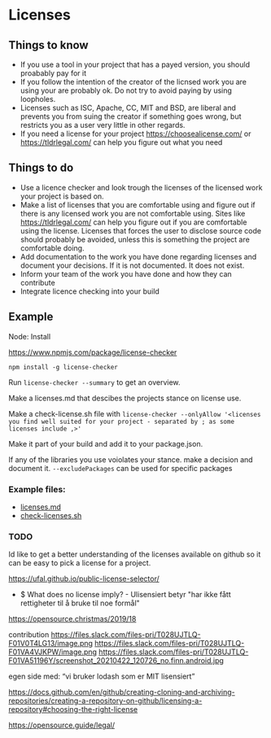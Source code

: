 # Licenses

## Things to know
- If you use a tool in your project that has a payed version, you should proabably pay for it
- If you follow the intention of the creator of the licnsed work you are using your are probably ok. Do not try to avoid paying by using loopholes.
- Licenses such as ISC, Apache, CC, MIT and BSD, are liberal and prevents you from suing the creator if something goes wrong, but restricts you as a user very little in other regards.
- If you need a license for your project https://choosealicense.com/ or https://tldrlegal.com/ can help you figure out what you need


## Things to do
- Use a licence checker and look trough the licenses of the licensed work your project is based on. 
- Make a list of licenses that you are comfortable using and figure out if there is any licensed work you are not comfortable using. Sites like https://tldrlegal.com/ can help you figure out if you are comfortable using the license. Licenses that forces the user to disclose source code should probably be avoided, unless this is something the project are comfortable doing.
- Add documentation to the work you have done regarding licenses and document your decisions. If it is not documented. It does not  exist.
- Inform your team of the work you have done and how they can contribute 
- Integrate licence checking into your build


## Example

Node:
Install

https://www.npmjs.com/package/license-checker
```
npm install -g license-checker

```

Run `license-checker --summary` to get an overview.

Make a licenses.md that descibes the projects stance on license use.

Make a check-license.sh file with
`license-checker --onlyAllow '<licenses you find well suited for your project - separated by ; as some licenses include ,>'`

Make it part of your build and add it to your package.json.

If any of the libraries you use voiolates your stance. make a decision and document it. `--excludePackages` can be used for specific packages

### Example files:
- [licenses.md](licenses.md)
- [check-licenses.sh](check-licenses.sh)


### TODO
Id like to get a better understanding of the licenses available on github so it can be easy to pick a license for a project.

https://ufal.github.io/public-license-selector/

- $ What does no license imply? - Ulisensiert betyr "har ikke fått rettigheter til å bruke til noe formål"

https://opensource.christmas/2019/18


contribution
https://files.slack.com/files-pri/T028UJTLQ-F01V0T4LG13/image.png
https://files.slack.com/files-pri/T028UJTLQ-F01VA4VJKPW/image.png
https://files.slack.com/files-pri/T028UJTLQ-F01VA51196Y/screenshot_20210422_120726_no.finn.android.jpg

egen side med: “vi bruker lodash som er MIT lisensiert”

https://docs.github.com/en/github/creating-cloning-and-archiving-repositories/creating-a-repository-on-github/licensing-a-repository#choosing-the-right-license

https://opensource.guide/legal/